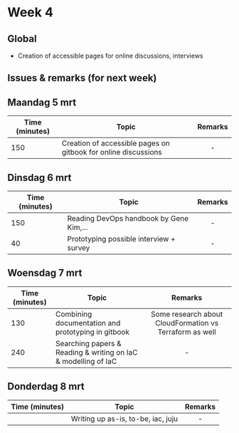 # Week 4

## Global

- Creation of accessible pages for online discussions, interviews


## Issues & remarks (for next week)


## Maandag 5 mrt

| Time (minutes) | Topic                                     | Remarks |
|-----|------------------------------------------------------|:-------:|
| 150 | Creation of accessible pages on gitbook for online discussions |    -    |



## Dinsdag 6 mrt

| Time (minutes) | Topic                                     | Remarks |
|-----|------------------------------------------------------|:-------:|
| 150 | Reading DevOps handbook by Gene Kim,...              |    -    |
| 40  | Prototyping possible interview + survey              |    -    |


## Woensdag 7 mrt

| Time (minutes) | Topic                                     | Remarks |
|-----|------------------------------------------------------|:-------:|
| 130 | Combining documentation and prototyping in gitbook   | Some research about CloudFormation vs Terraform as well |
| 240 | Searching papers & Reading & writing on IaC & modelling of IaC |    -    |


## Donderdag 8 mrt

| Time (minutes) | Topic                                     | Remarks |
|-----|------------------------------------------------------|:-------:|
|  | Writing up as-is, to-be, iac, juju                   |    -    |



